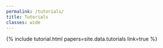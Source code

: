 ```yaml
---
permalink: /tutorials/
title: Tutorials
classes: wide
---
```


{% include tutorial.html papers=site.data.tutorials link=true %}